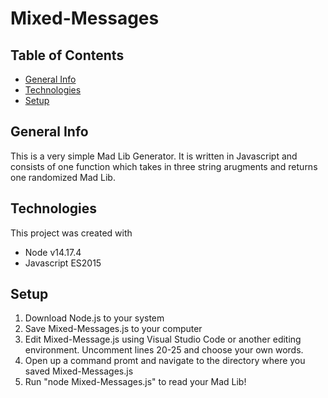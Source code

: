 # Mixed-Messages
## Table of Contents
* [General Info](#general-info)
* [Technologies](#technologies)
* [Setup](#setup)

## General Info
This is a very simple Mad Lib Generator. It is written in Javascript and consists of one function which takes in three string arugments and returns one randomized Mad Lib.

## Technologies
This project was created with
* Node v14.17.4
* Javascript ES2015

## Setup
1. Download Node.js to your system
2. Save Mixed-Messages.js to your computer
3. Edit Mixed-Message.js using Visual Studio Code or another editing environment. Uncomment lines 20-25 and choose your own words.
4. Open up a command promt and navigate to the directory where you saved Mixed-Messages.js
5. Run "node Mixed-Messages.js" to read your Mad Lib!
